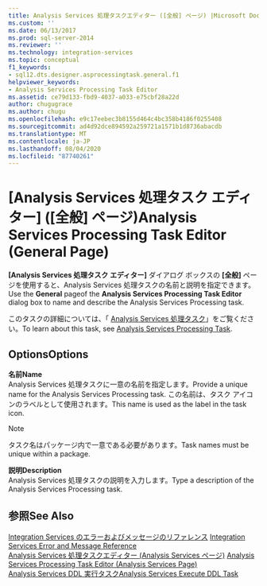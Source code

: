 ```yaml
---
title: Analysis Services 処理タスクエディター ([全般] ページ) |Microsoft Docs
ms.custom: ''
ms.date: 06/13/2017
ms.prod: sql-server-2014
ms.reviewer: ''
ms.technology: integration-services
ms.topic: conceptual
f1_keywords:
- sql12.dts.designer.asprocessingtask.general.f1
helpviewer_keywords:
- Analysis Services Processing Task Editor
ms.assetid: ce79d133-fbd9-4037-a033-e75cbf28a22d
author: chugugrace
ms.author: chugu
ms.openlocfilehash: e9c17eebec3b8155d464c4bc358b4186f0255408
ms.sourcegitcommit: ad4d92dce894592a259721a1571b1d8736abacdb
ms.translationtype: MT
ms.contentlocale: ja-JP
ms.lasthandoff: 08/04/2020
ms.locfileid: "87740261"
---
```

# <a name="analysis-services-processing-task-editor-general-page"></a><span data-ttu-id="2d630-102">[Analysis Services 処理タスク エディター] ([全般] ページ)</span><span class="sxs-lookup"><span data-stu-id="2d630-102">Analysis Services Processing Task Editor (General Page)</span></span>
  <span data-ttu-id="2d630-103">**[Analysis Services 処理タスク エディター]** ダイアログ ボックスの **[全般]** ページを使用すると、Analysis Services 処理タスクの名前と説明を指定できます。</span><span class="sxs-lookup"><span data-stu-id="2d630-103">Use the **General** pageof the **Analysis Services Processing Task Editor** dialog box to name and describe the Analysis Services Processing task.</span></span>  
  
 <span data-ttu-id="2d630-104">このタスクの詳細については、「 [Analysis Services 処理タスク](control-flow/analysis-services-processing-task.md)」をご覧ください。</span><span class="sxs-lookup"><span data-stu-id="2d630-104">To learn about this task, see [Analysis Services Processing Task](control-flow/analysis-services-processing-task.md).</span></span>  
  
## <a name="options"></a><span data-ttu-id="2d630-105">Options</span><span class="sxs-lookup"><span data-stu-id="2d630-105">Options</span></span>  
 <span data-ttu-id="2d630-106">**名前**</span><span class="sxs-lookup"><span data-stu-id="2d630-106">**Name**</span></span>  
 <span data-ttu-id="2d630-107">Analysis Services 処理タスクに一意の名前を指定します。</span><span class="sxs-lookup"><span data-stu-id="2d630-107">Provide a unique name for the Analysis Services Processing task.</span></span> <span data-ttu-id="2d630-108">この名前は、タスク アイコンのラベルとして使用されます。</span><span class="sxs-lookup"><span data-stu-id="2d630-108">This name is used as the label in the task icon.</span></span>  
  
> [!NOTE]  
>  <span data-ttu-id="2d630-109">タスク名はパッケージ内で一意である必要があります。</span><span class="sxs-lookup"><span data-stu-id="2d630-109">Task names must be unique within a package.</span></span>  
  
 <span data-ttu-id="2d630-110">**説明**</span><span class="sxs-lookup"><span data-stu-id="2d630-110">**Description**</span></span>  
 <span data-ttu-id="2d630-111">Analysis Services 処理タスクの説明を入力します。</span><span class="sxs-lookup"><span data-stu-id="2d630-111">Type a description of the Analysis Services Processing task.</span></span>  
  
## <a name="see-also"></a><span data-ttu-id="2d630-112">参照</span><span class="sxs-lookup"><span data-stu-id="2d630-112">See Also</span></span>  
 <span data-ttu-id="2d630-113">[Integration Services のエラーおよびメッセージのリファレンス](../../2014/integration-services/integration-services-error-and-message-reference.md) </span><span class="sxs-lookup"><span data-stu-id="2d630-113">[Integration Services Error and Message Reference](../../2014/integration-services/integration-services-error-and-message-reference.md) </span></span>  
 <span data-ttu-id="2d630-114">[Analysis Services 処理タスクエディター &#40;Analysis Services ページ&#41;](../../2014/integration-services/analysis-services-processing-task-editor-analysis-services-page.md) </span><span class="sxs-lookup"><span data-stu-id="2d630-114">[Analysis Services Processing Task Editor &#40;Analysis Services Page&#41;](../../2014/integration-services/analysis-services-processing-task-editor-analysis-services-page.md) </span></span>  
 [<span data-ttu-id="2d630-115">Analysis Services DDL 実行タスク</span><span class="sxs-lookup"><span data-stu-id="2d630-115">Analysis Services Execute DDL Task</span></span>](control-flow/analysis-services-execute-ddl-task.md)  
  
  

